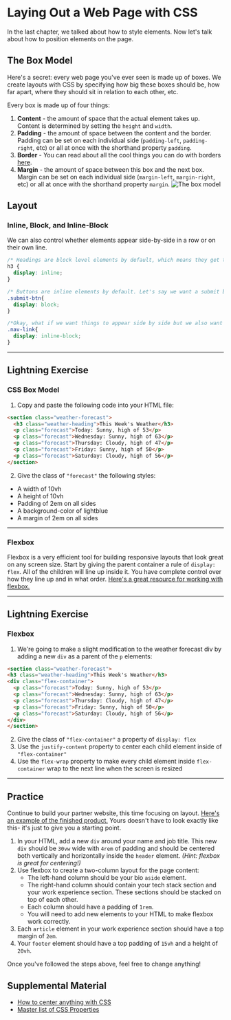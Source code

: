 # Laying Out a Web Page with CSS
In the last chapter, we talked about how to style elements. Now let's talk about how to position elements on the page.

## The Box Model
Here's a secret: every web page you've ever seen is made up of boxes. We create layouts with CSS by specifying how big these boxes should be, how far apart, where they should sit in relation to each other, etc.

Every box is made up of four things:
1. **Content** - the amount of space that the actual element takes up. Content is determined by setting the `height` and `width`. 
1. **Padding** - the amount of space between the content and the border. Padding can be set on each individual side (`padding-left`, `padding-right`, etc) or all at once with the shorthand property `padding`. 
1. **Border** - You can read about all the cool things you can do with borders [here](https://www.w3schools.com/css/css_border.asp).
1. **Margin** - the amount of space between this box and the next box. Margin can be set on each individual side (`margin-left`, `margin-right`, etc) or all at once with the shorthand property `margin`. 
![The box model](../images/css-box-model.png)


## Layout

### Inline, Block, and Inline-Block
We can also control whether elements appear side-by-side in a row or on their own line. 
```css
/* Headings are block level elements by default, which means they get their own line. We can override that default style by giving all h3s a display property of "inline". You cannot set height or top or bottom margin/padding on inline elements*/
h3 {
  display: inline;
}

/* Buttons are inline elements by default. Let's say we want a submit button on it's own line, so we set its display property to "block".*/
.submit-btn{
  display: block;
}

/*Okay, what if we want things to appear side by side but we also want to be able to control their height, margin, and padding? "Inline-block" is the best of both worlds. */
.nav-link{
  display: inline-block;
}

```
*** 
## Lightning Exercise
 ### CSS Box Model
 1. Copy and paste the following code into your HTML file:
  ```html
<section class="weather-forecast">
    <h3 class="weather-heading">This Week's Weather</h3>
    <p class="forecast">Today: Sunny, high of 53</p>
    <p class="forecast">Wednesday: Sunny, high of 63</p>
    <p class="forecast">Thursday: Cloudy, high of 47</p>
    <p class="forecast">Friday: Sunny, high of 50</p>
    <p class="forecast">Saturday: Cloudy, high of 56</p>
</section>
```
2. Give the class of `"forecast"` the following styles:
  - A width of 10vh
  - A height of 10vh
  - Padding of 2em on all sides
  - A background-color of lightblue
  - A margin of 2em on all sides

***

### Flexbox 
Flexbox is a very efficient tool for building responsive layouts that look great on any screen size. Start by giving the parent container a rule of `display: flex`. All of the children will line up inside it. You have complete control over how they line up and in what order. [Here's a great resource for working with flexbox.](https://css-tricks.com/snippets/css/a-guide-to-flexbox/)

***
## Lightning Exercise
### Flexbox
 1. We're going to make a slight modification to the weather forecast div by adding a new `div` as a parent of the `p` elements:
  ```html
<section class="weather-forecast">
  <h3 class="weather-heading">This Week's Weather</h3>
  <div class="flex-container">
    <p class="forecast">Today: Sunny, high of 53</p>
    <p class="forecast">Wednesday: Sunny, high of 63</p>
    <p class="forecast">Thursday: Cloudy, high of 47</p>
    <p class="forecast">Friday: Sunny, high of 50</p>
    <p class="forecast">Saturday: Cloudy, high of 56</p>
  </div>
</section>
```
2. Give the class of `"flex-container"` a property of `display: flex`
3. Use the `justify-content` property to center each child element inside of `"flex-container"`
4. Use the `flex-wrap` property to make every child element inside `flex-container` wrap to the next line when the screen is resized
***


## Practice
Continue to build your partner website, this time focusing on layout. [Here's an example of the finished product.](https://jordan-castelloe.github.io/onboarding-personal-website-demo/) Yours doesn't have to look exactly like this- it's just to give you a starting point. 

1. In your HTML, add a new `div` around your name and job title. This new `div` should be `30vw` wide with `4rem` of padding and should be centered both vertically and horizontally inside the `header` element. *(Hint: flexbox is great for centering!)*
1. Use flexbox to create a two-column layout for the page content: 
    - The left-hand column should be your bio `aside` element.
    - The right-hand column should contain your tech stack section and your work experience section. These sections should be stacked on top of each other.
    - Each column should have a padding of `1rem`.
    - You will need to add new elements to your HTML to make flexbox work correctly.
1. Each `article` element in your work experience section should have a top margin of `2em`.
1. Your `footer` element should have a top padding of `15vh` and a height of `20vh`. 



Once you've followed the steps above, feel free to change anything! 


## Supplemental Material
- [How to center anything with CSS](http://howtocenterincss.com/)
- [Master list of CSS Properties](http://overapi.com/css)
